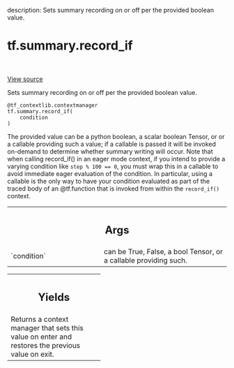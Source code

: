 description: Sets summary recording on or off per the provided boolean value.

<div itemscope itemtype="http://developers.google.com/ReferenceObject">
<meta itemprop="name" content="tf.summary.record_if" />
<meta itemprop="path" content="Stable" />
</div>

# tf.summary.record_if

<!-- Insert buttons and diff -->

<table class="tfo-notebook-buttons tfo-api nocontent" align="left">

</table>

<a target="_blank" href="/code/stable/tensorflow/python/ops/summary_ops_v2.py">View source</a>



Sets summary recording on or off per the provided boolean value.

<pre class="devsite-click-to-copy prettyprint lang-py tfo-signature-link">
<code>@tf_contextlib.contextmanager</code>
<code>tf.summary.record_if(
    condition
)
</code></pre>



<!-- Placeholder for "Used in" -->

The provided value can be a python boolean, a scalar boolean Tensor, or
or a callable providing such a value; if a callable is passed it will be
invoked on-demand to determine whether summary writing will occur.  Note that
when calling record_if() in an eager mode context, if you intend to provide a
varying condition like `step % 100 == 0`, you must wrap this in a
callable to avoid immediate eager evaluation of the condition.  In particular,
using a callable is the only way to have your condition evaluated as part of
the traced body of an @tf.function that is invoked from within the
`record_if()` context.

<!-- Tabular view -->
 <table class="responsive fixed orange">
<colgroup><col width="214px"><col></colgroup>
<tr><th colspan="2"><h2 class="add-link">Args</h2></th></tr>

<tr>
<td>
`condition`
</td>
<td>
can be True, False, a bool Tensor, or a callable providing such.
</td>
</tr>
</table>



<!-- Tabular view -->
 <table class="responsive fixed orange">
<colgroup><col width="214px"><col></colgroup>
<tr><th colspan="2"><h2 class="add-link">Yields</h2></th></tr>
<tr class="alt">
<td colspan="2">
Returns a context manager that sets this value on enter and restores the
previous value on exit.
</td>
</tr>

</table>

